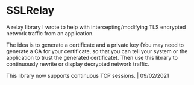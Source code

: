 # SSLRelay
A relay library I wrote to help with intercepting/modifying TLS encrypted network traffic from an application.

The idea is to generate a certificate and a private key (You may need to generate a CA for your certificate, so that you can tell your system or the application to trust the generated certificate).
Then use this library to continuously rewrite or display decrypted network traffic.

This library now supports continuous TCP sessions. | 09/02/2021
